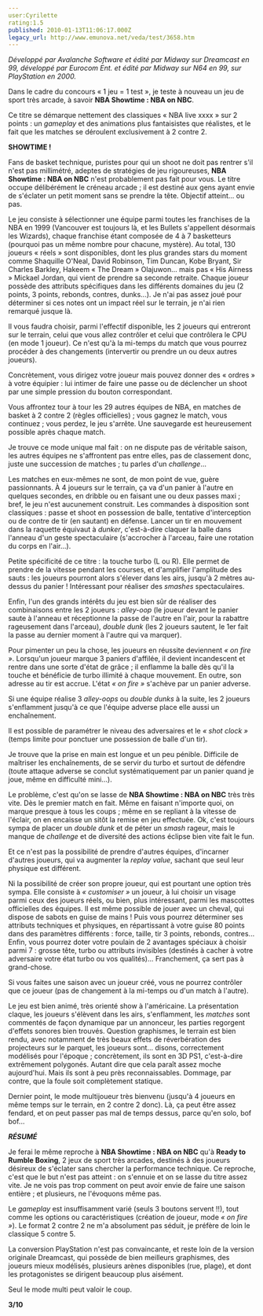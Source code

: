 ```yaml
---
user:Cyrilette
rating:1.5
published: 2010-01-13T11:06:17.000Z
legacy_url: http://www.emunova.net/veda/test/3658.htm
---
```

_Développé par Avalanche Software et édité par Midway sur Dreamcast en 99, développé par Eurocom Ent. et édité par Midway sur N64 en 99, sur PlayStation en 2000\._   

  

Dans le cadre du concours « 1 jeu = 1 test », je teste à nouveau un jeu de sport très arcade, à savoir **NBA Showtime : NBA on NBC**.  

Ce titre se démarque nettement des classiques « NBA live xxxx » sur 2 points : un _gameplay_ et des animations plus fantaisistes que réalistes, et le fait que les matches se déroulent exclusivement à 2 contre 2\.  

  

**SHOWTIME !**  

Fans de basket technique, puristes pour qui un shoot ne doit pas rentrer s'il n'est pas millimétré, adeptes de stratégies de jeu rigoureuses, **NBA Showtime : NBA on NBC** n'est probablement pas fait pour vous. Le titre occupe délibérément le créneau arcade ; il est destiné aux gens ayant envie de s'éclater un petit moment sans se prendre la tête. Objectif atteint... ou pas.  

  

Le jeu consiste à sélectionner une équipe parmi toutes les franchises de la NBA en 1999 (Vancouver est toujours là, et les Bullets s'appellent désormais les Wizards), chaque franchise étant composée de 4 à 7 basketteurs (pourquoi pas un même nombre pour chacune, mystère). Au total, 130 joueurs « réels » sont disponibles, dont les plus grandes stars du moment comme Shaquille O'Neal, David Robinson, Tim Duncan, Kobe Bryant, Sir Charles Barkley, Hakeem « The Dream » Olajuwon... mais pas « His Airness » Mickael Jordan, qui vient de prendre sa seconde retraite. Chaque joueur possède des attributs spécifiques dans les différents domaines du jeu (2 points, 3 points, rebonds, contres, dunks...). Je n'ai pas assez joué pour déterminer si ces notes ont un impact réel sur le terrain, je n'ai rien remarqué jusque là.  

Il vous faudra choisir, parmi l'effectif disponible, les 2 joueurs qui entreront sur le terrain, celui que vous allez contrôler et celui que contrôlera le CPU (en mode 1 joueur). Ce n'est qu'à la mi-temps du match que vous pourrez procéder à des changements (intervertir ou prendre un ou deux autres joueurs).   

Concrètement, vous dirigez votre joueur mais pouvez donner des « ordres » à votre équipier : lui intimer de faire une passe ou de déclencher un shoot par une simple pression du bouton correspondant.  

  

Vous affrontez tour à tour les 29 autres équipes de NBA, en matches de basket à 2 contre 2 (règles officielles) ; vous gagnez le match, vous continuez ; vous perdez, le jeu s'arrête. Une sauvegarde est heureusement possible après chaque match.  

Je trouve ce mode unique mal fait : on ne dispute pas de véritable saison, les autres équipes ne s'affrontent pas entre elles, pas de classement donc, juste une succession de matches ; tu parles d'un _challenge_...  

  

Les matches en eux-mêmes ne sont, de mon point de vue, guère passionnants. À 4 joueurs sur le terrain, ça va d'un panier à l'autre en quelques secondes, en dribble ou en faisant une ou deux passes maxi ; bref, le jeu n'est aucunement construit. Les commandes à disposition sont classiques : passe et shoot en possession de balle, tentative d'interception ou de contre de tir (en sautant) en défense. Lancer un tir en mouvement dans la raquette équivaut à _dunker_, c'est-à-dire claquer la balle dans l'anneau d'un geste spectaculaire (s'accrocher à l'arceau, faire une rotation du corps en l'air...).   

Petite spécificité de ce titre : la touche turbo (L ou R). Elle permet de prendre de la vitesse pendant les courses, et d'amplifier l'amplitude des sauts : les joueurs pourront alors s'élever dans les airs, jusqu'à 2 mètres au-dessus du panier ! Intéressant pour réaliser des _smashes_ spectaculaires.   

Enfin, l'un des grands intérêts du jeu est bien sûr de réaliser des combinaisons entre les 2 joueurs : _alley-oop_ (le joueur devant le panier saute à l'anneau et réceptionne la passe de l'autre en l'air, pour la rabattre rageusement dans l'arceau), _double dunk_ (les 2 joueurs sautent, le 1er fait la passe au dernier moment à l'autre qui va marquer).  

Pour pimenter un peu la chose, les joueurs en réussite deviennent _« on fire »_. Lorsqu'un joueur marque 3 paniers d'affilée, il devient incandescent et rentre dans une sorte d'état de grâce ; il enflamme la balle dès qu'il la touche et bénéficie de turbo illimité à chaque mouvement. En outre, son adresse au tir est accrue. L'état _« on fire »_ s'achève par un panier adverse.  

Si une équipe réalise 3 _alley-oops_ ou _double dunks_ à la suite, les 2 joueurs s'enflamment jusqu'à ce que l'équipe adverse place elle aussi un enchaînement.  

Il est possible de paramétrer le niveau des adversaires et le _« shot clock »_ (temps limite pour ponctuer une possession de balle d'un tir).  

  

Je trouve que la prise en main est longue et un peu pénible. Difficile de maîtriser les enchaînements, de se servir du turbo et surtout de défendre (toute attaque adverse se conclut systématiquement par un panier quand je joue, même en difficulté mini...).  

Le problème, c'est qu'on se lasse de **NBA Showtime : NBA on NBC** très très vite. Dès le premier match en fait. Même en faisant n'importe quoi, on marque presque à tous les coups ; même en se repliant à la vitesse de l'éclair, on en encaisse un sitôt la remise en jeu effectuée. Ok, c'est toujours sympa de placer un _double dunk_ et de péter un _smash_ rageur, mais le manque de _challenge_ et de diversité des actions éclipse bien vite fait le fun.  

Et ce n'est pas la possibilité de prendre d'autres équipes, d'incarner d'autres joueurs, qui va augmenter la _replay value_, sachant que seul leur physique est différent.  

Ni la possibilité de créer son propre joueur, qui est pourtant une option très sympa. Elle consiste à _« customiser »_ un joueur, à lui choisir un visage parmi ceux des joueurs réels, ou bien, plus intéressant, parmi les mascottes officielles des équipes. Il est même possible de jouer avec un cheval, qui dispose de sabots en guise de mains ! Puis vous pourrez déterminer ses attributs techniques et physiques, en répartissant à votre guise 80 points dans des paramètres différents : force, taille, tir 3 points, rebonds, contres... Enfin, vous pourrez doter votre poulain de 2 avantages spéciaux à choisir parmi 7 : grosse tête, turbo ou attributs invisibles (destinés à cacher à votre adversaire votre état turbo ou vos qualités)... Franchement, ça sert pas à grand-chose.  

Si vous faites une saison avec un joueur créé, vous ne pourrez contrôler que ce joueur (pas de changement à la mi-temps ou d'un match à l'autre).  

  

Le jeu est bien animé, très orienté show à l'américaine. La présentation claque, les joueurs s'élèvent dans les airs, s'enflamment, les _matches_ sont commentés de façon dynamique par un annonceur, les parties regorgent d'effets sonores bien trouvés. Question graphismes, le terrain est bien rendu, avec notamment de très beaux effets de réverbération des projecteurs sur le parquet, les joueurs sont... disons, correctement modélisés pour l'époque ; concrètement, ils sont en 3D PS1, c'est-à-dire extrêmement polygonés. Autant dire que cela paraît assez moche aujourd'hui. Mais ils sont à peu près reconnaissables. Dommage, par contre, que la foule soit complètement statique.  

  

Dernier point, le mode multijoueur très bienvenu (jusqu'à 4 joueurs en même temps sur le terrain, en 2 contre 2 donc). Là, ça peut être assez fendard, et on peut passer pas mal de temps dessus, parce qu'en solo, bof bof...  

  

_**RÉSUMÉ**_  

Je ferai le même reproche à **NBA Showtime : NBA on NBC** qu'à **Ready to Rumble Boxing**, 2 jeux de sport très arcades, destinés à des joueurs désireux de s'éclater sans chercher la performance technique. Ce reproche, c'est que le but n'est pas atteint : on s'ennuie et on se lasse du titre assez vite. Je ne vois pas trop comment on peut avoir envie de faire une saison entière ; et plusieurs, ne l'évoquons même pas.  

Le _gameplay_ est insuffisamment varié (seuls 3 boutons servent !!), tout comme les options ou caractéristiques (création de joueur, mode _« on fire »_). Le format 2 contre 2 ne m'a absolument pas séduit, je préfère de loin le classique 5 contre 5\.  

La conversion PlayStation n'est pas convaincante, et reste loin de la version originale Dreamcast, qui possède de bien meilleurs graphismes, des joueurs mieux modélisés, plusieurs arènes disponibles (rue, plage), et dont les protagonistes se dirigent beaucoup plus aisément.  

Seul le mode multi peut valoir le coup.  

  

**3/10**